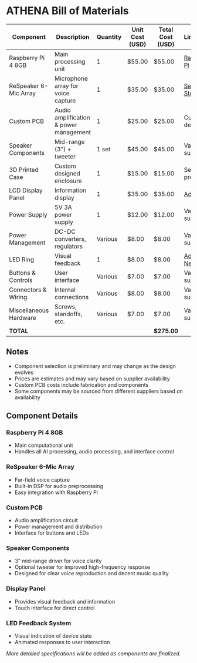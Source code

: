 # ATHENA Bill of Materials

| Component | Description | Quantity | Unit Cost (USD) | Total Cost (USD) | Link/Source |
|-----------|-------------|----------|-----------------|------------------|-------------|
| Raspberry Pi 4 8GB | Main processing unit | 1 | $55.00 | $55.00 | [Raspberry Pi](https://www.raspberrypi.com/products/raspberry-pi-4-model-b/) |
| ReSpeaker 6-Mic Array | Microphone array for voice capture | 1 | $35.00 | $35.00 | [Seeed Studio](https://www.seeedstudio.com/ReSpeaker-6-Mic-Circular-Array-Kit-for-Raspberry-Pi.html) |
| Custom PCB | Audio amplification & power management | 1 | $25.00 | $25.00 | Custom design |
| Speaker Components | Mid-range (3") + tweeter | 1 set | $45.00 | $45.00 | Various suppliers |
| 3D Printed Case | Custom designed enclosure | 1 | $15.00 | $15.00 | Self-produced |
| LCD Display Panel | Information display | 1 | $35.00 | $35.00 | [Adafruit](https://www.adafruit.com/) |
| Power Supply | 5V 3A power supply | 1 | $12.00 | $12.00 | Various suppliers |
| Power Management | DC-DC converters, regulators | Various | $8.00 | $8.00 | Various suppliers |
| LED Ring | Visual feedback | 1 | $8.00 | $8.00 | [Adafruit NeoPixel](https://www.adafruit.com/product/1586) |
| Buttons & Controls | User interface | Various | $7.00 | $7.00 | Various suppliers |
| Connectors & Wiring | Internal connections | Various | $8.00 | $8.00 | Various suppliers |
| Miscellaneous Hardware | Screws, standoffs, etc. | Various | $7.00 | $7.00 | Various suppliers |
| **TOTAL** | | | | **$275.00** | |

## Notes

- Component selection is preliminary and may change as the design evolves
- Prices are estimates and may vary based on supplier availability
- Custom PCB costs include fabrication and components
- Some components may be sourced from different suppliers based on availability

## Component Details

### Raspberry Pi 4 8GB
- Main computational unit
- Handles all AI processing, audio processing, and interface control

### ReSpeaker 6-Mic Array
- Far-field voice capture
- Built-in DSP for audio preprocessing
- Easy integration with Raspberry Pi

### Custom PCB
- Audio amplification circuit
- Power management and distribution
- Interface for buttons and LEDs

### Speaker Components
- 3" mid-range driver for voice clarity
- Optional tweeter for improved high-frequency response
- Designed for clear voice reproduction and decent music quality

### Display Panel
- Provides visual feedback and information
- Touch interface for direct control

### LED Feedback System
- Visual indication of device state
- Animated responses to user interaction

*More detailed specifications will be added as components are finalized.*
